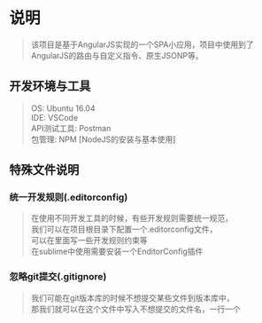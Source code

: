 # 说明
> 该项目是基于AngularJS实现的一个SPA小应用，项目中使用到了AngularJS的路由与自定义指令、原生JSONP等。

## 开发环境与工具
> OS: Ubuntu 16.04  
> IDE: VSCode  
> API测试工具: Postman  
> 包管理: NPM [NodeJS的安装与基本使用]

## 特殊文件说明

### 统一开发规则(.editorconfig)
> 在使用不同开发工具的时候，有些开发规则需要统一规范，  
> 我们可以在项目根目录下配置一个.editorconfig文件，   
> 可以在里面写一些开发规则约束等  
> 在sublime中使用需要安装一个EnditorConfig插件

### 忽略git提交(.gitignore)
> 我们可能在git版本库的时候不想提交某些文件到版本库中，  
> 那我们就可以在这个文件中写入不想提交的文件名，一行一个
